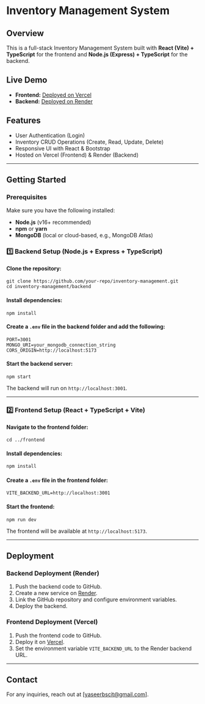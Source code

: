 # Inventory Management System

## Overview
This is a full-stack Inventory Management System built with **React (Vite) + TypeScript** for the frontend and **Node.js (Express) + TypeScript** for the backend.

## Live Demo
- **Frontend:** [Deployed on Vercel](https://inventory-management-navy-six.vercel.app/)
- **Backend:** [Deployed on Render](https://inventory-management-3-camc.onrender.com)

## Features
- User Authentication (Login)
- Inventory CRUD Operations (Create, Read, Update, Delete)
- Responsive UI with React & Bootstrap
- Hosted on Vercel (Frontend) & Render (Backend)

---
## Getting Started
### Prerequisites
Make sure you have the following installed:
- **Node.js** (v16+ recommended)
- **npm** or **yarn**
- **MongoDB** (local or cloud-based, e.g., MongoDB Atlas)

### 1️⃣ Backend Setup (Node.js + Express + TypeScript)
#### Clone the repository:
```
git clone https://github.com/your-repo/inventory-management.git
cd inventory-management/backend
```
#### Install dependencies:
```
npm install
```
#### Create a `.env` file in the backend folder and add the following:
```env
PORT=3001
MONGO_URI=your_mongodb_connection_string
CORS_ORIGIN=http://localhost:5173

```
#### Start the backend server:
```
npm start
```
The backend will run on `http://localhost:3001`.

---
### 2️⃣ Frontend Setup (React + TypeScript + Vite)
#### Navigate to the frontend folder:
```
cd ../frontend
```
#### Install dependencies:
```sh
npm install
```
#### Create a `.env` file in the frontend folder:
```env
VITE_BACKEND_URL=http://localhost:3001
```
#### Start the frontend:
```
npm run dev
```
The frontend will be available at `http://localhost:5173`.

---
## Deployment
### Backend Deployment (Render)
1. Push the backend code to GitHub.
2. Create a new service on [Render](https://render.com/).
3. Link the GitHub repository and configure environment variables.
4. Deploy the backend.

### Frontend Deployment (Vercel)
1. Push the frontend code to GitHub.
2. Deploy it on [Vercel](https://vercel.com/).
3. Set the environment variable `VITE_BACKEND_URL` to the Render backend URL.
---
## Contact
For any inquiries, reach out at [yaseerbscit@gmail.com].


